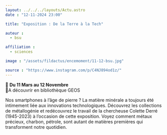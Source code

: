 ```yaml
---
layout: ../../../layouts/Actu.astro
date : "12-11-2024 23:00"

title: "Exposition : De la Terre à la Tech"

auteur :
  - bsu

affiliation :
  - sciences

image : "/assets/fildactus/encemoment/11-12-bsu.jpg"

source : "https://www.instagram.com/p/C4NJ894od1z/"
---
```


📅 __Du 11 Mars au 12 Novembre__  
📍A découvrir en bibliothèque GEOS

Nos smartphones à l’âge de pierre ? La matière minérale a toujours été intimement liée aux innovations technologiques. Découvrez les collections de métallogénie et redécouvrez le travail de la chercheuse Colette Derré (1945-2023) à l’occasion de cette exposition. Voyez comment métaux précieux, charbon, pétrole, sont autant de matières premières qui transforment notre quotidien.
